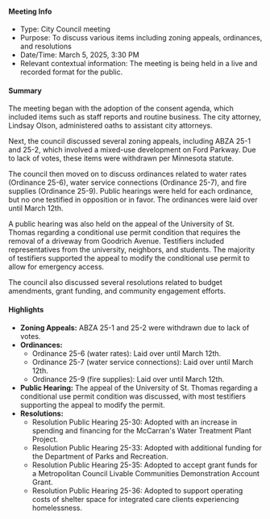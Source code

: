 #### Meeting Info
* Type: City Council meeting
* Purpose: To discuss various items including zoning appeals, ordinances, and resolutions
* Date/Time: March 5, 2025, 3:30 PM
* Relevant contextual information: The meeting is being held in a live and recorded format for the public.

#### Summary

The meeting began with the adoption of the consent agenda, which included items such as staff reports and routine business. The city attorney, Lindsay Olson, administered oaths to assistant city attorneys.

Next, the council discussed several zoning appeals, including ABZA 25-1 and 25-2, which involved a mixed-use development on Ford Parkway. Due to lack of votes, these items were withdrawn per Minnesota statute.

The council then moved on to discuss ordinances related to water rates (Ordinance 25-6), water service connections (Ordinance 25-7), and fire supplies (Ordinance 25-9). Public hearings were held for each ordinance, but no one testified in opposition or in favor. The ordinances were laid over until March 12th.

A public hearing was also held on the appeal of the University of St. Thomas regarding a conditional use permit condition that requires the removal of a driveway from Goodrich Avenue. Testifiers included representatives from the university, neighbors, and students. The majority of testifiers supported the appeal to modify the conditional use permit to allow for emergency access.

The council also discussed several resolutions related to budget amendments, grant funding, and community engagement efforts.

#### Highlights

* **Zoning Appeals:** ABZA 25-1 and 25-2 were withdrawn due to lack of votes.
* **Ordinances:**
	+ Ordinance 25-6 (water rates): Laid over until March 12th.
	+ Ordinance 25-7 (water service connections): Laid over until March 12th.
	+ Ordinance 25-9 (fire supplies): Laid over until March 12th.
* **Public Hearing:** The appeal of the University of St. Thomas regarding a conditional use permit condition was discussed, with most testifiers supporting the appeal to modify the permit.
* **Resolutions:**
	+ Resolution Public Hearing 25-30: Adopted with an increase in spending and financing for the McCarran's Water Treatment Plant Project.
	+ Resolution Public Hearing 25-33: Adopted with additional funding for the Department of Parks and Recreation.
	+ Resolution Public Hearing 25-35: Adopted to accept grant funds for a Metropolitan Council Livable Communities Demonstration Account Grant.
	+ Resolution Public Hearing 25-36: Adopted to support operating costs of shelter space for integrated care clients experiencing homelessness.


